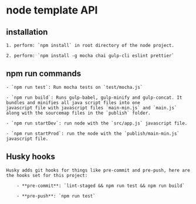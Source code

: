 # node template API

## installation

    1. perform: `npm install` in root directory of the node project. 

    2. perform: `npm install -g mocha chai gulp-cli eslint prettier`

## npm run commands

    - `npm run test`: Run mocha tests on `test/mocha.js`

    - `npm run build`: Runs gulp-babel, gulp-minify and gulp-concat. It bundles and minifies all java script files into one 
    javascript file with javascript files `main-min.js` and `main.js` along with the sourcemap files in the `publish` folder.

    - `npm run startDev`: run node with the `src/app.js` javascript file.

    - `npm run startProd`: run the node with the `publish/main-min.js` javascript file.

## Husky hooks

    Husky adds git hooks for things like pre-commit and pre-push, here are the hooks set for this project:

        - **pre-commit**: `lint-staged && npm run test && npm run build`

        - **pre-push**: `npm run test`

